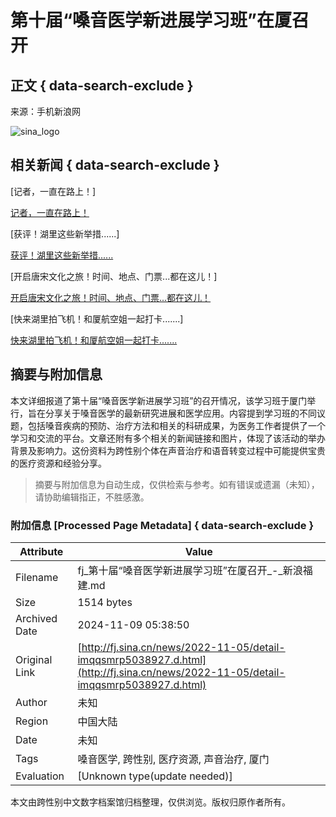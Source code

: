 # 第十届“嗓音医学新进展学习班”在厦召开

## 正文 { data-search-exclude }


来源：手机新浪网

![sina_logo](https://n.sinaimg.cn/www/index/sina_logo.png)

## 相关新闻 { data-search-exclude }

[记者，一直在路上！]

[记者，一直在路上！](https://fj.sina.cn/hulitoutiao/2024-11-08/detail-incvinss3986431.d.html?vt=4)

[获评！湖里这些新举措......]

[获评！湖里这些新举措......](https://fj.sina.cn/hulitoutiao/2024-11-08/detail-incvinsq8884663.d.html?vt=4)

[开启唐宋文化之旅！时间、地点、门票...都在这儿！]

[开启唐宋文化之旅！时间、地点、门票...都在这儿！](https://fj.sina.cn/hulitoutiao/2024-11-08/detail-incvinsu0749256.d.html?vt=4)

[快来湖里拍飞机！和厦航空姐一起打卡.......]

[快来湖里拍飞机！和厦航空姐一起打卡.......](https://fj.sina.cn/hulitoutiao/2024-11-07/detail-incvfpze0928578.d.html?vt=4)

## 摘要与附加信息

<!-- tcd_abstract -->
本文详细报道了第十届“嗓音医学新进展学习班”的召开情况，该学习班于厦门举行，旨在分享关于嗓音医学的最新研究进展和医学应用。内容提到学习班的不同议题，包括嗓音疾病的预防、治疗方法和相关的科研成果，为医务工作者提供了一个学习和交流的平台。文章还附有多个相关的新闻链接和图片，体现了该活动的举办背景及影响力。这份资料为跨性别个体在声音治疗和语音转变过程中可能提供宝贵的医疗资源和经验分享。
<!-- tcd_abstract_end -->

> 摘要与附加信息为自动生成，仅供检索与参考。如有错误或遗漏（未知），请协助编辑指正，不胜感激。

### 附加信息 [Processed Page Metadata] { data-search-exclude }

| Attribute       | Value                                  |
|-----------------|----------------------------------------|
| Filename        | fj_第十届“嗓音医学新进展学习班”在厦召开_-_新浪福建.md                             |
| Size            | 1514 bytes                           |
| Archived Date   | 2024-11-09 05:38:50                             |
| Original Link   | [http://fj.sina.cn/news/2022-11-05/detail-imqqsmrp5038927.d.html](http://fj.sina.cn/news/2022-11-05/detail-imqqsmrp5038927.d.html)                       |
| Author          | 未知                               |
| Region          | 中国大陆                               |
| Date            | 未知                                 |
| Tags            | 嗓音医学, 跨性别, 医疗资源, 声音治疗, 厦门                                 |
| Evaluation            | [Unknown type(update needed)]                                 |
<!-- tcd_table_end -->

本文由跨性别中文数字档案馆归档整理，仅供浏览。版权归原作者所有。
